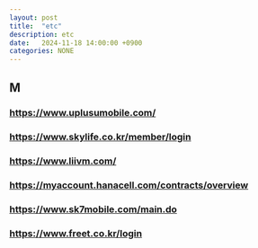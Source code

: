 ```yaml
---
layout: post
title:  "etc"
description: etc
date:   2024-11-18 14:00:00 +0900
categories: NONE
---
```

## M
### <https://www.uplusumobile.com/>
### <https://www.skylife.co.kr/member/login>
### <https://www.liivm.com/>
### <https://myaccount.hanacell.com/contracts/overview>
### <https://www.sk7mobile.com/main.do>
### <https://www.freet.co.kr/login>
